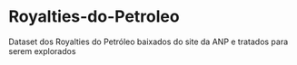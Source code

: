 # Royalties-do-Petroleo
Dataset dos Royalties do Petróleo baixados do site da ANP e tratados para serem explorados
